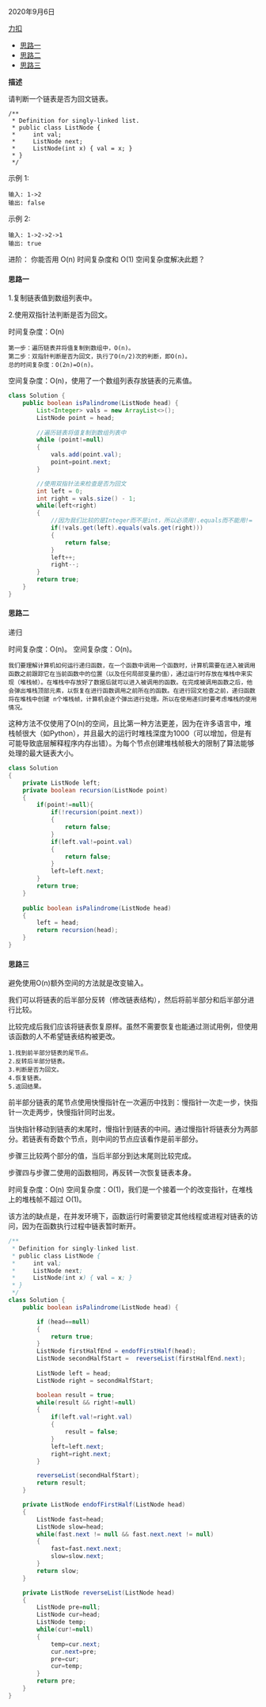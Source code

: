 2020年9月6日

[力扣](https://leetcode-cn.com/problems/palindrome-linked-list)

* [思路一](#思路一)
* [思路二](#思路二)
* [思路三](#思路三)

**描述**

请判断一个链表是否为回文链表。
```
/**
 * Definition for singly-linked list.
 * public class ListNode {
 *     int val;
 *     ListNode next;
 *     ListNode(int x) { val = x; }
 * }
 */
```
示例 1:
```
输入: 1->2
输出: false
```
示例 2:
```
输入: 1->2->2->1
输出: true
```
进阶：
你能否用 O(n) 时间复杂度和 O(1) 空间复杂度解决此题？

#### 思路一

1.复制链表值到数组列表中。

2.使用双指针法判断是否为回文。

时间复杂度：O(n)
```
第一步：遍历链表并将值复制到数组中，O(n)。
第二步：双指针判断是否为回文，执行了O(n/2)次的判断，即O(n)。
总的时间复杂度：O(2n)=O(n)。
```

空间复杂度：O(n)，使用了一个数组列表存放链表的元素值。

```java
class Solution {
    public boolean isPalindrome(ListNode head) {
        List<Integer> vals = new ArrayList<>();
        ListNode point = head;
        
        //遍历链表将值复制到数组列表中
        while (point!=null)
        {
            vals.add(point.val);
            point=point.next;
        }

        //使用双指针法来检查是否为回文
        int left = 0;
        int right = vals.size() - 1;
        while(left<right)
        {
            //因为我们比较的是Integer而不是int，所以必须用!.equals而不能用!=
            if(!vals.get(left).equals(vals.get(right)))
            {
                return false;
            }
            left++;
            right--;
        }
        return true;
    }
}
```

#### 思路二

递归

时间复杂度：O(n)。
空间复杂度：O(n)。
```
我们要理解计算机如何运行递归函数，在一个函数中调用一个函数时，计算机需要在进入被调用函数之前跟踪它在当前函数中的位置（以及任何局部变量的值），通过运行时存放在堆栈中来实现（堆栈帧）。在堆栈中存放好了数据后就可以进入被调用的函数。在完成被调用函数之后，他会弹出堆栈顶部元素，以恢复在进行函数调用之前所在的函数。在进行回文检查之前，递归函数将在堆栈中创建 n个堆栈帧，计算机会逐个弹出进行处理。所以在使用递归时要考虑堆栈的使用情况。
```
这种方法不仅使用了O(n)的空间，且比第一种方法更差，因为在许多语言中，堆栈帧很大（如Python），并且最大的运行时堆栈深度为1000（可以增加，但是有可能导致底层解释程序内存出错）。为每个节点创建堆栈帧极大的限制了算法能够处理的最大链表大小。

```java
class Solution
{
    private ListNode left;
    private boolean recursion(ListNode point)
    {
        if(point!=null){
            if(!recursion(point.next))
            {
                return false;
            }
            if(left.val!=point.val)
            {
                return false;
            }
            left=left.next;
        }
        return true;
    }
    
    public boolean isPalindrome(ListNode head)
    {
        left = head;
        return recursion(head);
    }
}
```

#### 思路三

避免使用O(n)额外空间的方法就是改变输入。

我们可以将链表的后半部分反转（修改链表结构），然后将前半部分和后半部分进行比较。

比较完成后我们应该将链表恢复原样。虽然不需要恢复也能通过测试用例，但使用该函数的人不希望链表结构被更改。
```
1.找到前半部分链表的尾节点。
2.反转后半部分链表。
3.判断是否为回文。
4.恢复链表。
5.返回结果。
```
前半部分链表的尾节点使用快慢指针在一次遍历中找到：慢指针一次走一步，快指针一次走两步，快慢指针同时出发。

当快指针移动到链表的末尾时，慢指针到链表的中间。通过慢指针将链表分为两部分。若链表有奇数个节点，则中间的节点应该看作是前半部分。

步骤三比较两个部分的值，当后半部分到达末尾则比较完成。

步骤四与步骤二使用的函数相同，再反转一次恢复链表本身。

时间复杂度：O(n)
空间复杂度：O(1)，我们是一个接着一个的改变指针，在堆栈上的堆栈帧不超过 O(1)。

该方法的缺点是，在并发环境下，函数运行时需要锁定其他线程或进程对链表的访问，因为在函数执行过程中链表暂时断开。

```java
/**
 * Definition for singly-linked list.
 * public class ListNode {
 *     int val;
 *     ListNode next;
 *     ListNode(int x) { val = x; }
 * }
 */
class Solution {
    public boolean isPalindrome(ListNode head) {

        if (head==null)
        {
            return true;
        }
        ListNode firstHalfEnd = endofFirstHalf(head);
        ListNode secondHalfStart =  reverseList(firstHalfEnd.next);
        
        ListNode left = head;
        ListNode right = secondHalfStart;

        boolean result = true;
        while(result && right!=null)
        {
            if(left.val!=right.val)
            {
                result = false;
            }  
            left=left.next;
            right=right.next;
        }

        reverseList(secondHalfStart);
        return result;
    }

    private ListNode endofFirstHalf(ListNode head)
    {
        ListNode fast=head;
        ListNode slow=head;
        while(fast.next != null && fast.next.next != null)
        {
            fast=fast.next.next;
            slow=slow.next;
        }
        return slow;
    }

    private ListNode reverseList(ListNode head)
    {
        ListNode pre=null;
        ListNode cur=head;
        ListNode temp;
        while(cur!=null)
        {
            temp=cur.next;
            cur.next=pre;
            pre=cur;
            cur=temp;
        }
        return pre;
    }
}
```
